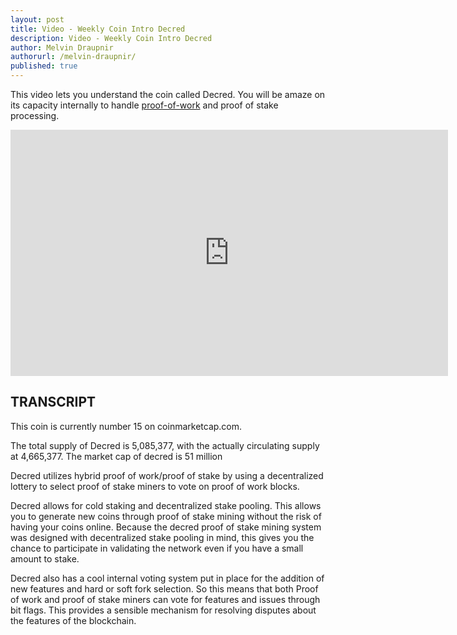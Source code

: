 ```yaml
---
layout: post
title: Video - Weekly Coin Intro Decred
description: Video - Weekly Coin Intro Decred
author: Melvin Draupnir
authorurl: /melvin-draupnir/ 
published: true
---
```


<p>This video lets you understand the coin called Decred. You will be amaze on its capacity internally to handle <a href="/video-immutability-proof-of-work/">proof-of-work</a> and proof of stake processing.</p>

<center><iframe width="700" height="394" src="https://www.youtube.com/embed/jSyrUTLZQV8" frameborder="0" allowfullscreen></iframe></center>

<h2>TRANSCRIPT</h2>

This coin is currently number 15 on coinmarketcap.com. 

The total supply of Decred is 5,085,377, with the actually circulating supply at 4,665,377. The market cap of decred is 51 million

Decred utilizes hybrid proof of work/proof of stake by using a decentralized lottery to select proof of stake miners to vote on proof of work blocks. 

Decred allows for cold staking and decentralized stake pooling. This allows you to generate new coins through proof of stake mining without the risk of having your coins online. Because the decred proof of stake mining system was designed with decentralized stake pooling in mind, this gives you the chance to participate in validating the network even if you have a small amount to stake.

Decred also has a cool internal voting system put in place for the addition of new features and hard or soft fork selection. So this means that both Proof of work and proof of stake miners can vote for features and issues through bit flags. This provides a sensible mechanism for resolving disputes about the features of the blockchain.
